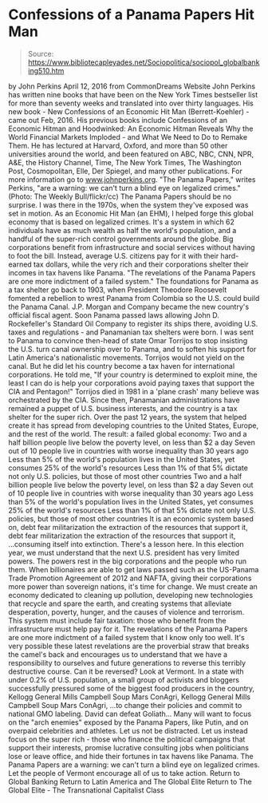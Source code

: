 # Confessions of a Panama Papers Hit Man

> Source: https://www.bibliotecapleyades.net/Sociopolitica/sociopol_globalbanking510.htm

by John Perkins April 12, 2016
from CommonDreams Website
John Perkins has written nine books that have been on the New York Times bestseller list for more than seventy weeks and translated into over thirty languages.
His new book - New Confessions of an Economic Hit Man (Berrett-Koehler) - came out Feb, 2016.
His previous books include Confessions of an Economic Hitman and Hoodwinked: An Economic Hitman Reveals Why the World Financial Markets Imploded - and What We Need to Do to Remake Them. He has lectured at Harvard, Oxford, and more than 50 other universities around the world, and been featured on ABC, NBC, CNN, NPR, A&E, the History Channel, Time, The New York Times, The Washington Post, Cosmopolitan, Elle, Der Spiegel, and many other publications.
For more information go to www.johnperkins.org.
"The Panama Papers," writes Perkins,
"are a warning: we can't turn a blind eye on legalized crimes."
(Photo: The Weekly Bull/flickr/cc)
The Panama Papers should be no surprise. I was there in the 1970s, when the system they've exposed was set in motion.
As an Economic Hit Man (an EHM), I helped forge this global economy that is based on legalized crimes. It's a system in which 62 individuals have as much wealth as half the world's population, and a handful of the super-rich control governments around the globe.
Big corporations benefit from infrastructure and social services without having to foot the bill.
Instead, average U.S. citizens pay for it with their hard-earned tax dollars, while the very rich and their corporations shelter their incomes in tax havens like Panama.
"The revelations of the Panama Papers
are one more indictment
of a failed system."
The foundations for Panama as a tax shelter go back to 1903, when President Theodore Roosevelt fomented a rebellion to wrest Panama from Colombia so the U.S. could build the Panama Canal.
J.P. Morgan and Company became the new country's official fiscal agent.
Soon Panama passed laws allowing John D. Rockefeller's Standard Oil Company to register its ships there, avoiding U.S. taxes and regulations - and Panamanian tax shelters were born. I was sent to Panama to convince then-head of state Omar Torrijos to stop insisting the U.S. turn canal ownership over to Panama, and to soften his support for Latin America's nationalistic movements.
Torrijos would not yield on the canal. But he did let his country become a tax haven for international corporations.
He told me,
"If your country is determined to exploit mine, the least I can do is help your corporations avoid paying taxes that support the CIA and Pentagon!"
Torrijos died in 1981 in a 'plane crash' many believe was orchestrated by the CIA.
Since then, Panamanian administrations have remained a puppet of U.S. business interests, and the country is a tax shelter for the super rich. Over the past 12 years, the system that helped create it has spread from developing countries to the United States, Europe, and the rest of the world.
The result: a failed global economy:
Two and a half billion people live below the poverty level, on less than $2 a day Seven out of 10 people live in countries with worse inequality than 30 years ago Less than 5% of the world's population lives in the United States, yet consumes 25% of the world's resources Less than 1% of that 5% dictate not only U.S. policies, but those of most other countries
Two and a half billion people live below the poverty level, on less than $2 a day
Seven out of 10 people live in countries with worse inequality than 30 years ago
Less than 5% of the world's population lives in the United States, yet consumes 25% of the world's resources
Less than 1% of that 5% dictate not only U.S. policies, but those of most other countries
It is an economic system based on,
debt fear militarization the extraction of the resources that support it,
debt
fear
militarization
the extraction of the resources that support it,
...consuming itself into extinction. There's a lesson here. In this election year, we must understand that the next U.S. president has very limited powers. The powers rest in the big corporations and the people who run them.
When billionaires are able to get laws passed such as the US-Panama Trade Promotion Agreement of 2012 and NAFTA, giving their corporations more power than sovereign nations, it's time for change.
We must create an economy dedicated to cleaning up pollution, developing new technologies that recycle and spare the earth, and creating systems that alleviate desperation, poverty, hunger, and the causes of violence and terrorism.
This system must include fair taxation: those who benefit from the infrastructure must help pay for it. The revelations of the Panama Papers are one more indictment of a failed system that I know only too well. It's very possible these latest revelations are the proverbial straw that breaks the camel's back and encourages us to understand that we have a responsibility to ourselves and future generations to reverse this terribly destructive course. Can it be reversed? Look at Vermont.
In a state with under 0.2% of U.S. population, a small group of activists and bloggers successfully pressured some of the biggest food producers in the country,
Kellogg General Mills Campbell Soup Mars ConAgri,
Kellogg
General Mills
Campbell Soup
Mars
ConAgri,
...to change their policies and commit to national GMO labeling.
David can defeat Goliath... Many will want to focus on the "arch enemies" exposed by the Panama Papers, like Putin, and on overpaid celebrities and athletes.
Let us not be distracted. Let us instead focus on the super rich - those who finance the political campaigns that support their interests, promise lucrative consulting jobs when politicians lose or leave office, and hide their fortunes in tax havens like Panama. The Panama Papers are a warning:
we can't turn a blind eye on legalized crimes.
Let the people of Vermont encourage all of us to take action.
Return to Global Banking
Return to Latin America and The Global Elite
Return to The Global Elite - The Transnational Capitalist Class
